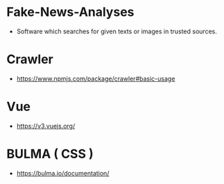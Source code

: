 # Fake-News-Analyses
- Software which searches for given texts or images in trusted sources.

# Crawler
- https://www.npmjs.com/package/crawler#basic-usage

# Vue
- https://v3.vuejs.org/

# BULMA ( CSS )
- https://bulma.io/documentation/
